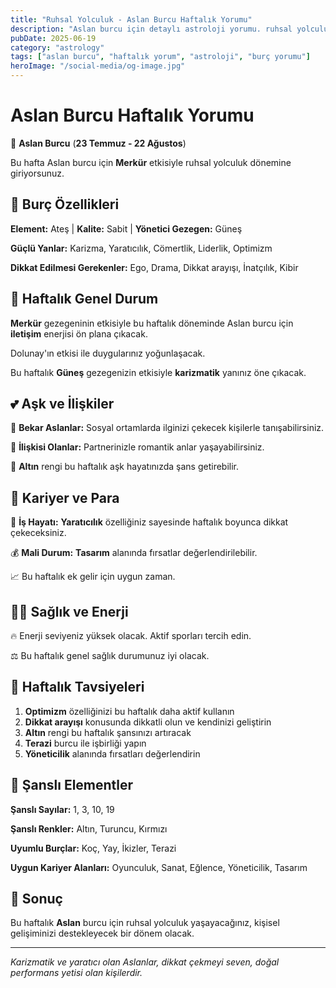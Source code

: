 ```yaml
---
title: "Ruhsal Yolculuk - Aslan Burcu Haftalık Yorumu"
description: "Aslan burcu için detaylı astroloji yorumu. ruhsal yolculuk konusunda rehberlik."
pubDate: 2025-06-19
category: "astrology"
tags: ["aslan burcu", "haftalık yorum", "astroloji", "burç yorumu"]
heroImage: "/social-media/og-image.jpg"
---
```


# Aslan Burcu Haftalık Yorumu

🦁 **Aslan Burcu** (**23 Temmuz - 22 Ağustos**)

Bu hafta Aslan burcu için **Merkür** etkisiyle ruhsal yolculuk dönemine giriyorsunuz.

## 🌟 Burç Özellikleri

**Element:** Ateş | **Kalite:** Sabit | **Yönetici Gezegen:** Güneş

**Güçlü Yanlar:** Karizma, Yaratıcılık, Cömertlik, Liderlik, Optimizm

**Dikkat Edilmesi Gerekenler:** Ego, Drama, Dikkat arayışı, İnatçılık, Kibir

## 💫 Haftalık Genel Durum

**Merkür** gezegeninin etkisiyle bu haftalık döneminde Aslan burcu için **iletişim** enerjisi ön plana çıkacak.

Dolunay'ın etkisi ile duygularınız yoğunlaşacak.

Bu haftalık **Güneş** gezegenizin etkisiyle **karizmatik** yanınız öne çıkacak.

## 💕 Aşk ve İlişkiler

💖 **Bekar Aslanlar:** Sosyal ortamlarda ilginizi çekecek kişilerle tanışabilirsiniz.

💑 **İlişkisi Olanlar:** Partnerinizle romantik anlar yaşayabilirsiniz.

🌹 **Altın** rengi bu haftalık aşk hayatınızda şans getirebilir.

## 💼 Kariyer ve Para

🚀 **İş Hayatı:** **Yaratıcılık** özelliğiniz sayesinde haftalık boyunca dikkat çekeceksiniz.

💰 **Mali Durum:** **Tasarım** alanında fırsatlar değerlendirilebilir.

📈 Bu haftalık ek gelir için uygun zaman.

## 🏃‍♀️ Sağlık ve Enerji

🔥 Enerji seviyeniz yüksek olacak. Aktif sporları tercih edin.

⚖️ Bu haftalık genel sağlık durumunuz iyi olacak.

## 🎯 Haftalık Tavsiyeleri

1. **Optimizm** özelliğinizi bu haftalık daha aktif kullanın
2. **Dikkat arayışı** konusunda dikkatli olun ve kendinizi geliştirin
3. **Altın** rengi bu haftalık şansınızı artıracak
4. **Terazi** burcu ile işbirliği yapın
5. **Yöneticilik** alanında fırsatları değerlendirin

## 🔮 Şanslı Elementler

**Şanslı Sayılar:** 1, 3, 10, 19

**Şanslı Renkler:** Altın, Turuncu, Kırmızı

**Uyumlu Burçlar:** Koç, Yay, İkizler, Terazi

**Uygun Kariyer Alanları:** Oyunculuk, Sanat, Eğlence, Yöneticilik, Tasarım

## 💫 Sonuç

Bu haftalık **Aslan** burcu için ruhsal yolculuk yaşayacağınız, kişisel gelişiminizi destekleyecek bir dönem olacak.

---

*Karizmatik ve yaratıcı olan Aslanlar, dikkat çekmeyi seven, doğal performans yetisi olan kişilerdir.*
